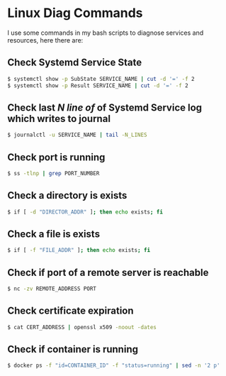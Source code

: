 # Linux Diag Commands

I use some commands in my bash scripts to diagnose services and resources, here there are:

## Check Systemd Service State

```sh
$ systemctl show -p SubState SERVICE_NAME | cut -d '=' -f 2
$ systemctl show -p Result SERVICE_NAME | cut -d '=' -f 2
```

## Check last *N line of* of Systemd Service log which writes to journal

```sh
$ journalctl -u SERVICE_NAME | tail -N_LINES
```

## Check port is running

```sh
$ ss -tlnp | grep PORT_NUMBER
```

## Check a directory is exists

```sh
$ if [ -d "DIRECTOR_ADDR" ]; then echo exists; fi
```

## Check a file is exists

```sh
$ if [ -f "FILE_ADDR" ]; then echo exists; fi
```

## Check if port of a remote server is reachable

```sh
$ nc -zv REMOTE_ADDRESS PORT
```

## Check certificate expiration

```sh
$ cat CERT_ADDRESS | openssl x509 -noout -dates
```

## Check if container is running

```sh
$ docker ps -f "id=CONTAINER_ID" -f "status=running" | sed -n '2 p'
```
